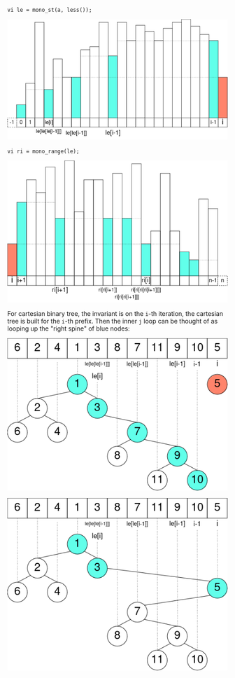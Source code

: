 `vi le = mono_st(a, less());`

![](mono_stack_le.png)

`vi ri = mono_range(le);`

![](mono_stack_ri.png)

For cartesian binary tree, the invariant is on the `i`-th iteration, the
cartesian tree is built for the `i`-th prefix. Then the inner `j` loop can be
thought of as looping up the "right spine" of blue nodes:

![](cartesian_binary_tree_reversed_before.png)

![](cartesian_binary_tree_reversed_after.png)
